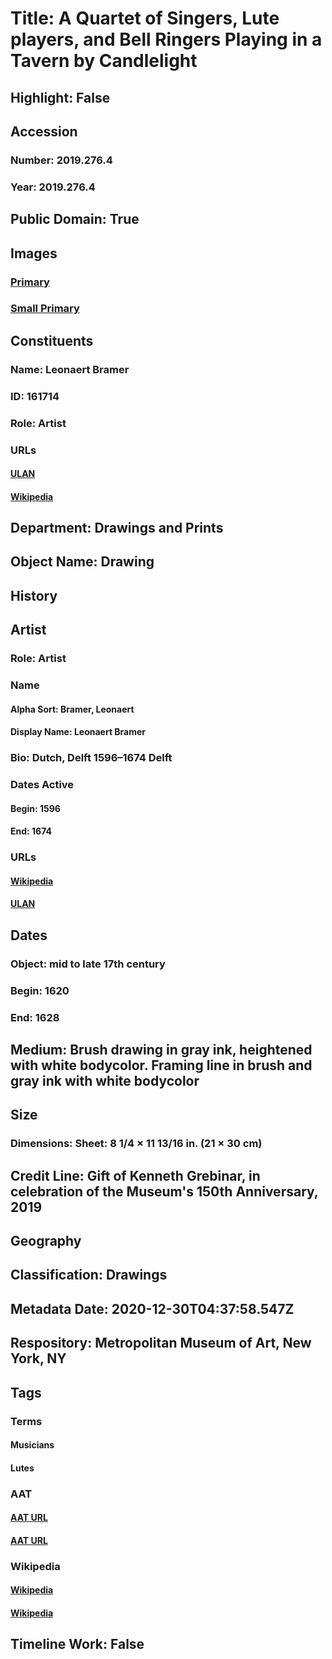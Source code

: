 # Title: A Quartet of Singers, Lute players, and Bell Ringers Playing in a Tavern by Candlelight
## Highlight: False
## Accession
### Number: 2019.276.4
### Year: 2019.276.4
## Public Domain: True
## Images
### [Primary](https://images.metmuseum.org/CRDImages/dp/original/DP887752.jpg)
### [Small Primary](https://images.metmuseum.org/CRDImages/dp/web-large/DP887752.jpg)
## Constituents
### Name: Leonaert Bramer
### ID: 161714
### Role: Artist
### URLs
#### [ULAN](http://vocab.getty.edu/page/ulan/500015658)
#### [Wikipedia](https://www.wikidata.org/wiki/Q979381)
## Department: Drawings and Prints
## Object Name: Drawing
## History
## Artist
### Role: Artist
### Name
#### Alpha Sort: Bramer, Leonaert
#### Display Name: Leonaert Bramer
### Bio: Dutch, Delft 1596–1674 Delft
### Dates Active
#### Begin: 1596
#### End: 1674
### URLs
#### [Wikipedia](https://www.wikidata.org/wiki/Q979381)
#### [ULAN](http://vocab.getty.edu/page/ulan/500015658)
## Dates
### Object: mid to late 17th century
### Begin: 1620
### End: 1628
## Medium: Brush drawing in gray ink, heightened with white bodycolor. Framing line in brush and gray ink with white bodycolor
## Size
### Dimensions: Sheet: 8 1/4 × 11 13/16 in. (21 × 30 cm)
## Credit Line: Gift of Kenneth Grebinar, in celebration of the Museum's 150th Anniversary, 2019
## Geography
## Classification: Drawings
## Metadata Date: 2020-12-30T04:37:58.547Z
## Respository: Metropolitan Museum of Art, New York, NY
## Tags
### Terms
#### Musicians
#### Lutes
### AAT
#### [AAT URL](http://vocab.getty.edu/page/aat/300025666)
#### [AAT URL](http://vocab.getty.edu/page/aat/300042101)
### Wikipedia
#### [Wikipedia]()
#### [Wikipedia]()
## Timeline Work: False